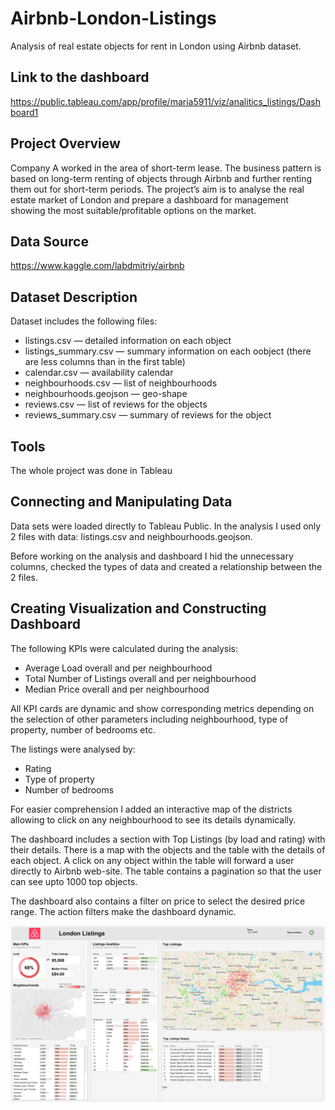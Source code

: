 # Airbnb-London-Listings
Analysis of real estate objects for rent in London using Airbnb dataset.

## Link to the dashboard
https://public.tableau.com/app/profile/maria5911/viz/analitics_listings/Dashboard1

## Project Overview
Company A worked in the area of short-term lease. The business pattern is based on long-term renting of objects through Airbnb and further renting them out for short-term periods. The project’s aim is to analyse the real estate market of London and prepare a dashboard for management showing the most suitable/profitable options on the market. 

## Data Source
https://www.kaggle.com/labdmitriy/airbnb

## Dataset Description
Dataset includes the following files:
- listings.csv — detailed information on each object
- listings_summary.csv — summary information on each oobject (there are less columns than in the first table)
- calendar.csv — availability calendar 
- neighbourhoods.csv — list of neighbourhoods
- neighbourhoods.geojson — geo-shape
- reviews.csv — list of reviews for the objects
- reviews_summary.csv — summary of reviews for the object

## Tools
The whole project was done in Tableau

## Connecting and Manipulating Data
Data sets were loaded directly to Tableau Public. In the analysis I used only 2 files with data: listings.csv and neighbourhoods.geojson.

Before working on the analysis and dashboard I hid the unnecessary columns, checked the types of data and created a relationship between the 2 files.

## Creating Visualization and Constructing Dashboard
The following KPIs were calculated during the analysis:
-	Average Load overall and per neighbourhood 
-	Total Number of Listings overall and per neighbourhood 
-	Median Price overall and per neighbourhood 

All KPI cards are dynamic and show corresponding metrics depending on the selection of other parameters including neighbourhood, type of property, number of bedrooms etc. 

The listings were analysed by:
- Rating
- Type of property
- Number of bedrooms

For easier comprehension I added an interactive map of the districts allowing to click on any neighbourhood to see its details dynamically.

The dashboard includes a section with Top Listings (by load and rating) with their details. There is a map with the objects and the table with the details of each object. A click on any object within the table will forward a user directly to Airbnb web-site. The table contains a pagination so that the user can see upto 1000 top objects.

The dashboard also contains a filter on price to select the desired price range. The action filters make the dashboard dynamic. 

![](https://github.com/MariaSozinova/Airbnb-London-Listings/blob/main/assets/london_listings_dashboard.png)

